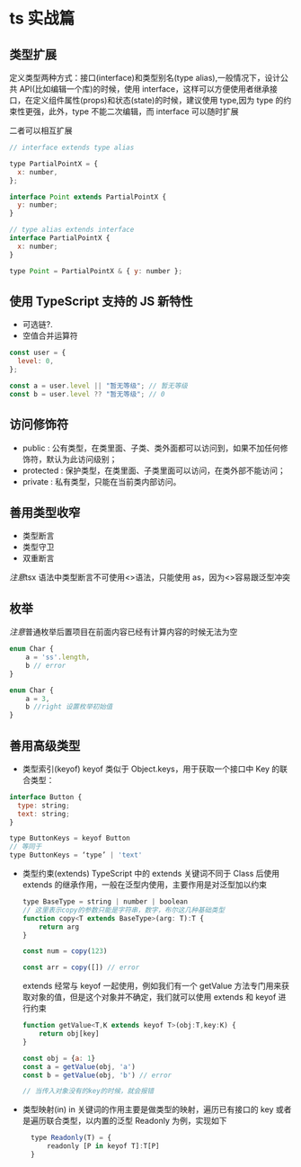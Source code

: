 # ts 实战篇

## 类型扩展

定义类型两种方式：接口(interface)和类型别名(type alias),一般情况下，设计公共 API(比如编辑一个库)的时候，使用 interface，这样可以方便使用者继承接口，在定义组件属性(props)和状态(state)的时候，建议使用 type,因为 type 的约束性更强，此外，type 不能二次编辑，而 interface 可以随时扩展

二者可以相互扩展

```js
// interface extends type alias

type PartialPointX = {
  x: number,
};

interface Point extends PartialPointX {
  y: number;
}

// type alias extends interface
interface PartialPointX {
  x: number;
}

type Point = PartialPointX & { y: number };
```

## 使用 TypeScript 支持的 JS 新特性

- 可选链?.
- 空值合并运算符

```js
const user = {
  level: 0,
};

const a = user.level || "暂无等级"; // 暂无等级
const b = user.level ?? "暂无等级"; // 0
```

## 访问修饰符

- public : 公有类型，在类里面、子类、类外面都可以访问到，如果不加任何修饰符，默认为此访问级别；
- protected : 保护类型，在类里面、子类里面可以访问，在类外部不能访问；
- private : 私有类型，只能在当前类内部访问。

## 善用类型收窄

- 类型断言
- 类型守卫
- 双重断言

*注意*tsx 语法中类型断言不可使用<>语法，只能使用 as，因为<>容易跟泛型冲突

## 枚举

*注意*普通枚举后置项目在前面内容已经有计算内容的时候无法为空

```js
enum Char {
    a = 'ss'.length,
    b // error
}

enum Char {
    a = 3,
    b //right 设置枚举初始值
}
```

## 善用高级类型

- 类型索引(keyof)
  keyof 类似于 Object.keys，用于获取一个接口中 Key 的联合类型：

```js
interface Button {
  type: string;
  text: string;
}

type ButtonKeys = keyof Button
// 等同于
type ButtonKeys = ‘type’ | 'text'
```

- 类型约束(extends)
  TypeScript 中的 extends 关键词不同于 Class 后使用 extends 的继承作用，一般在泛型内使用，主要作用是对泛型加以约束

  ```js
  type BaseType = string | number | boolean
  // 这里表示copy的参数只能是字符串，数字，布尔这几种基础类型
  function copy<T extends BaseType>(arg: T):T {
      return arg
  }

  const num = copy(123)

  const arr = copy([]) // error
  ```

  extends 经常与 keyof 一起使用，例如我们有一个 getValue 方法专门用来获取对象的值，但是这个对象并不确定，我们就可以使用 extends 和 keyof 进行约束

  ```js
  function getValue<T,K extends keyof T>(obj:T,key:K) {
      return obj[key]
  }

  const obj = {a: 1}
  const a = getValue(obj, 'a')
  const b = getValue(obj, 'b') // error

  // 当传入对象没有的key的时候，就会报错
  ```

- 类型映射(in)
  in 关键词的作用主要是做类型的映射，遍历已有接口的 key 或者是遍历联合类型，以内置的泛型 Readonly 为例，实现如下
  ```js
    type Readonly(T) = {
        readonly [P in keyof T]:T[P]
    }
  ```

